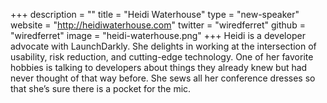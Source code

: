 +++
description = ""
title = "Heidi Waterhouse"
type = "new-speaker"
website = "http://heidiwaterhouse.com"
twitter = "wiredferret"
github = "wiredferret"
image = "heidi-waterhouse.png"
+++
Heidi is a developer advocate with LaunchDarkly. She delights in working
at the intersection of usability, risk reduction, and cutting-edge
technology. One of her favorite hobbies is talking to developers about
things they already knew but had never thought of that way before. She
sews all her conference dresses so that she’s sure there is a pocket for
the mic.
